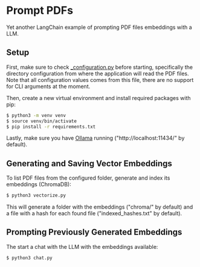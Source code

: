# Prompt PDFs

Yet another LangChain example of prompting PDF files embeddings with a LLM.

## Setup

First, make sure to check [_configuration.py](_configuration.py) before starting, specifically the
directory configuration from where the application will read the PDF files. Note that all
configuration values comes from this file, there are no support for CLI arguments at the moment.

Then, create a new virtual environment and install required packages with pip:

```sh
$ python3 -m venv venv
$ source venv/bin/activate
$ pip install -r requirements.txt
```

Lastly, make sure you have [Ollama](https://ollama.com/) running ("http://localhost:11434/" by
default).

## Generating and Saving Vector Embeddings

To list PDF files from the configured folder, generate and index its embeddings (ChromaDB):

```sh
$ python3 vectorize.py
```

This will generate a folder with the embeddings ("chroma/" by default) and a file with a hash for
each found file ("indexed_hashes.txt" by default).

## Prompting Previously Generated Embeddings

The start a chat with the LLM with the embeddings available:

```sh
$ python3 chat.py
```

